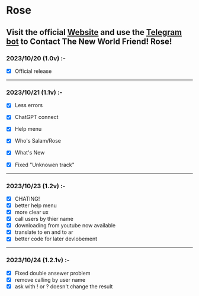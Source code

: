 # Rose
Visit the official [Website](https://smx7d.github.io/Rosesite/Rosesite) and use the [Telegram bot](https://t.me/RoseAs_bot) to Contact The New World Friend! Rose!
---
### 2023/10/20 (1.0v)    :-
- [x] Official release
      
---
      
### 2023/10/21 (1.1v)    :- 
- [x] Less errors
- [x] ChatGPT connect
- [x] Help menu
- [x] Who's Salam/Rose
- [x] What's New
- [x] Fixed "Unknowen track"

      
---
### 2023/10/23 (1.2v)    :- 
- [x] CHATING!
- [x] better help menu
- [x] more clear ux
- [x]  call users by thier name
- [x]  downloading from youtube now available
- [x]  translate to en and to ar
- [x]  better code for later devlobement

 ---
### 2023/10/24 (1.2.1v)    :- 
- [x] Fixed double ansewer problem
- [x] remove calling by user name
- [x] ask with ! or ? doesn't change the result
